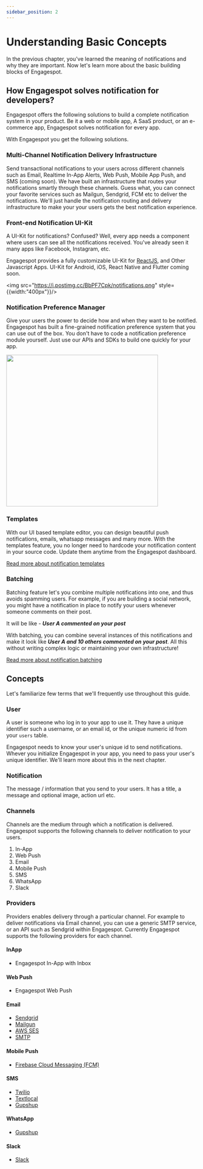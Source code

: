 ```yaml
---
sidebar_position: 2
---
```


# Understanding Basic Concepts

In the previous chapter, you've learned the meaning of notifications and why they are important. Now let's learn more about the basic building blocks of Engagespot.

## How Engagespot solves notification for developers?

Engagespot offers the following solutions to build a complete notification system in your product. Be it a web or mobile app, A SaaS product, or an e-commerce app, Engagespot solves notification for every app.

With Engagespot you get the following solutions.

### Multi-Channel Notification Delivery Infrastructure

Send transactional notifications to your users across different channels such as Email, Realtime In-App Alerts, Web Push, Mobile App Push, and SMS (coming soon). We have built an infrastructure that routes your notifications smartly through these channels. Guess what, you can connect your favorite services such as Mailgun, Sendgrid, FCM etc to deliver the notifications. We'll just handle the notification routing and delivery infrastructure to make your your users gets the best notification experience.

### Front-end Notification UI-Kit

A UI-Kit for notifications? Confused? Well, every app needs a component where users can see all the notifications received.
You've already seen it many apps like Facebook, Instagram, etc.

Engagespot provides a fully customizable UI-Kit for [ReactJS](https://www.npmjs.com/package/@engagespot/react-component), and Other Javascript Apps. UI-Kit for Android, iOS, React Native and Flutter coming soon.

<img src="https://i.postimg.cc/BbPF7Cpk/notifications.png" style={{width:"400px"}}/>

### Notification Preference Manager

Give your users the power to decide how and when they want to be notified. Engagespot has built a fine-grained notification preference system that you can use out of the box. You don't have to code a notification preference module yourself. Just use our APIs and SDKs to build one quickly for your app.

<img src="https://954874.smushcdn.com/2618921/wp-content/uploads/2022/02/Group-866.png?lossy=1&strip=1&webp=1" width="400px"/>

### Templates

With our UI based template editor, you can design beautiful push notifications, emails, whatsapp messages and many more. With the templates feature, you no longer need to hardcode your notification content in your source code. Update them anytime from the Engagespot dashboard.

[Read more about notification templates](/docs/templates/introduction)

### Batching

Batching feature let's you combine multiple notifications into one, and thus avoids spamming users. For example, if you are building a social network, you might have a notification in place to notify your users whenever someone comments on their post.

It will be like - <i>**User A commented on your post**</i>

With batching, you can combine several instances of this notifications and make it look like <i>**User A and 10 others commented on your post**</i>. All this without writing complex logic or maintaining your own infrastructure!

[Read more about notification batching](/docs/batching/introduction)

## Concepts

Let's familiarize few terms that we'll frequently use throughout this guide.

### User

A user is someone who log in to your app to use it. They have a unique identifier such a username, or an email id, or the unique numeric id from your `users` table.

Engagespot needs to know your user's unique id to send notifications. Whever you initialize Engagespot in your app, you need to pass your user's unique identifier. We'll learn more about this in the next chapter.

### Notification

The message / information that you send to your users. It has a title, a message and optional image, action url etc.

### Channels

Channels are the medium through which a notification is delivered. Engagespot supports the following channels to deliver notification to your users.

1. In-App
2. Web Push
3. Email
4. Mobile Push
5. SMS
6. WhatsApp
7. Slack

### Providers

Providers enables delivery through a particular channel. For example to deliver notifications via Email channel, you can use a generic SMTP service, or an API such as Sendgrid within Engagespot. Currently Engagespot supports the following providers for each channel.

#### InApp
* Engagespot In-App with Inbox

#### Web Push
* Engagespot Web Push

#### Email
* [Sendgrid](/docs/channels/configuring-providers/email/sendgrid-provider)
* [Mailgun](/docs/channels/configuring-providers/email/mailgun)
* [AWS SES](/docs/channels/configuring-providers/email/ses)
* [SMTP](/docs/channels/configuring-providers/email/smtp-provider)

#### Mobile Push
* [Firebase Cloud Messaging (FCM)](/docs/channels/configuring-providers/mobile-push/FCM-provider)

#### SMS
* [Twilio](/docs/channels/configuring-providers/sms/twilio)
* [Textlocal](/docs/channels/configuring-providers/sms/textlocal)
* [Gupshup](/docs/channels/configuring-providers/sms/gupshup)

#### WhatsApp
* [Gupshup](/docs/channels/configuring-providers/whatsapp/gupshup)

#### Slack
* [Slack](/docs/channels/configuring-providers/slack/slack)
